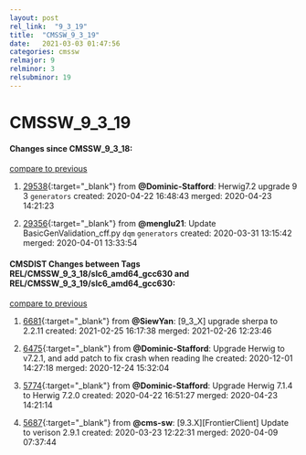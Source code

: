 ```yaml
---
layout: post
rel_link:  "9_3_19"
title:  "CMSSW_9_3_19"
date:   2021-03-03 01:47:56
categories: cmssw
relmajor: 9
relminor: 3
relsubminor: 19
---
```


# CMSSW_9_3_19
#### Changes since CMSSW_9_3_18:
[compare to previous](https://github.com/cms-sw/cmssw/compare/CMSSW_9_3_18...CMSSW_9_3_19)



1. [29538](http://github.com/cms-sw/cmssw/pull/29538){:target="_blank"}  from **@Dominic-Stafford**: Herwig7.2 upgrade 9 3 `generators`  created: 2020-04-22 16:48:43 merged: 2020-04-23 14:21:23



2. [29356](http://github.com/cms-sw/cmssw/pull/29356){:target="_blank"}  from **@menglu21**: Update BasicGenValidation_cff.py `dqm`  `generators`  created: 2020-03-31 13:15:42 merged: 2020-04-01 13:33:54



#### CMSDIST Changes between Tags REL/CMSSW_9_3_18/slc6_amd64_gcc630 and REL/CMSSW_9_3_19/slc6_amd64_gcc630:
[compare to previous](https://github.com/cms-sw/cmsdist/compare/REL/CMSSW_9_3_18/slc6_amd64_gcc630...REL/CMSSW_9_3_19/slc6_amd64_gcc630)



1. [6681](http://github.com/cms-sw/cmsdist/pull/6681){:target="_blank"}  from **@SiewYan**: [9_3_X] upgrade sherpa to 2.2.11 created: 2021-02-25 16:17:38 merged: 2021-02-26 12:23:46

2. [6475](http://github.com/cms-sw/cmsdist/pull/6475){:target="_blank"}  from **@Dominic-Stafford**: Upgrade Herwig to v7.2.1, and add patch to fix crash when reading lhe created: 2020-12-01 14:27:18 merged: 2020-12-24 15:32:04

3. [5774](http://github.com/cms-sw/cmsdist/pull/5774){:target="_blank"}  from **@Dominic-Stafford**: Upgrade Herwig 7.1.4 to Herwig 7.2.0 created: 2020-04-22 16:51:27 merged: 2020-04-23 14:21:14

4. [5687](http://github.com/cms-sw/cmsdist/pull/5687){:target="_blank"}  from **@cms-sw**: [9.3.X][FrontierClient] Update to verison 2.9.1 created: 2020-03-23 12:22:31 merged: 2020-04-09 07:37:44
